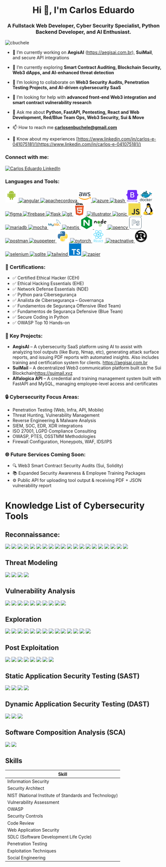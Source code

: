<h1 align="center">Hi 👋, I'm Carlos Eduardo</h1>
<h3 align="center">A Fullstack Web Developer, Cyber Security Specialist, Python Backend Developer, and AI Enthusiast.</h3>

<p align="left"> <img src="https://komarev.com/ghpvc/?username=cbuchele&label=Profile%20views&color=0e75b6&style=flat" alt="cbuchele" /> </p>

- 🔭 I’m currently working on **AegisAI** (https://aegisai.com.br), **SuiMail**, and secure API integrations

- 🌱 I’m currently exploring **Smart Contract Auditing, Blockchain Security, Web3 dApps, and AI-enhanced threat detection**

- 👯 I’m looking to collaborate on **Web3 Security Audits, Penetration Testing Projects, and AI-driven cybersecurity SaaS**

- 🤝 I’m looking for help with **advanced front-end Web3 integration and smart contract vulnerability research**

- 💬 Ask me about **Python, FastAPI, Pentesting, React and Web Development, Red/Blue Team Ops, Web3 Security, Sui & Move**

- 📫 How to reach me **carlosenbuchele@gmail.com**

- 📄 Know about my experiences [https://www.linkedin.com/in/carlos-e-041075181/](https://www.linkedin.com/in/carlos-e-041075181/)

<h3 align="left">Connect with me:</h3>
<p align="left">
<a href="https://linkedin.com/in/carlos-e-041075181" target="blank"><img align="center" src="https://raw.githubusercontent.com/rahuldkjain/github-profile-readme-generator/master/src/images/icons/Social/linked-in-alt.svg" alt="Carlos Eduardo LinkedIn" height="30" width="40" /></a>
</p>

<h3 align="left">Languages and Tools:</h3>
<p align="left"> <a href="https://developer.android.com" target="_blank" rel="noreferrer"> <img src="https://raw.githubusercontent.com/devicons/devicon/master/icons/android/android-original-wordmark.svg" alt="android" width="40" height="40"/> </a> <a href="https://angular.io" target="_blank" rel="noreferrer"> <img src="https://angular.io/assets/images/logos/angular/angular.svg" alt="angular" width="40" height="40"/> </a> <a href="https://cordova.apache.org/" target="_blank" rel="noreferrer"> <img src="https://www.vectorlogo.zone/logos/apache_cordova/apache_cordova-icon.svg" alt="apachecordova" width="40" height="40"/> </a> <a href="https://aws.amazon.com" target="_blank" rel="noreferrer"> <img src="https://raw.githubusercontent.com/devicons/devicon/master/icons/amazonwebservices/amazonwebservices-original-wordmark.svg" alt="aws" width="40" height="40"/> </a> <a href="https://azure.microsoft.com/en-in/" target="_blank" rel="noreferrer"> <img src="https://www.vectorlogo.zone/logos/microsoft_azure/microsoft_azure-icon.svg" alt="azure" width="40" height="40"/> </a> <a href="https://www.gnu.org/software/bash/" target="_blank" rel="noreferrer"> <img src="https://www.vectorlogo.zone/logos/gnu_bash/gnu_bash-icon.svg" alt="bash" width="40" height="40"/> </a> <a href="https://getbootstrap.com" target="_blank" rel="noreferrer"> <img src="https://raw.githubusercontent.com/devicons/devicon/master/icons/bootstrap/bootstrap-plain-wordmark.svg" alt="bootstrap" width="40" height="40"/> </a> <a href="https://www.docker.com/" target="_blank" rel="noreferrer"> <img src="https://raw.githubusercontent.com/devicons/devicon/master/icons/docker/docker-original-wordmark.svg" alt="docker" width="40" height="40"/> </a> <a href="https://www.figma.com/" target="_blank" rel="noreferrer"> <img src="https://www.vectorlogo.zone/logos/figma/figma-icon.svg" alt="figma" width="40" height="40"/> </a> <a href="https://firebase.google.com/" target="_blank" rel="noreferrer"> <img src="https://www.vectorlogo.zone/logos/firebase/firebase-icon.svg" alt="firebase" width="40" height="40"/> </a> <a href="https://flask.palletsprojects.com/" target="_blank" rel="noreferrer"> <img src="https://www.vectorlogo.zone/logos/pocoo_flask/pocoo_flask-icon.svg" alt="flask" width="40" height="40"/> </a> <a href="https://git-scm.com/" target="_blank" rel="noreferrer"> <img src="https://www.vectorlogo.zone/logos/git-scm/git-scm-icon.svg" alt="git" width="40" height="40"/> </a> <a href="https://www.w3.org/html/" target="_blank" rel="noreferrer"> <img src="https://raw.githubusercontent.com/devicons/devicon/master/icons/html5/html5-original-wordmark.svg" alt="html5" width="40" height="40"/> </a> <a href="https://www.adobe.com/in/products/illustrator.html" target="_blank" rel="noreferrer"> <img src="https://www.vectorlogo.zone/logos/adobe_illustrator/adobe_illustrator-icon.svg" alt="illustrator" width="40" height="40"/> </a> <a href="https://ionicframework.com" target="_blank" rel="noreferrer"> <img src="https://upload.wikimedia.org/wikipedia/commons/d/d1/Ionic_Logo.svg" alt="ionic" width="40" height="40"/> </a> <a href="https://developer.mozilla.org/en-US/docs/Web/JavaScript" target="_blank" rel="noreferrer"> <img src="https://raw.githubusercontent.com/devicons/devicon/master/icons/javascript/javascript-original.svg" alt="javascript" width="40" height="40"/> </a> <a href="https://www.linux.org/" target="_blank" rel="noreferrer"> <img src="https://raw.githubusercontent.com/devicons/devicon/master/icons/linux/linux-original.svg" alt="linux" width="40" height="40"/> </a> <a href="https://mariadb.org/" target="_blank" rel="noreferrer"> <img src="https://www.vectorlogo.zone/logos/mariadb/mariadb-icon.svg" alt="mariadb" width="40" height="40"/> </a> <a href="https://mochajs.org" target="_blank" rel="noreferrer"> <img src="https://www.vectorlogo.zone/logos/mochajs/mochajs-icon.svg" alt="mocha" width="40" height="40"/> </a> <a href="https://www.mysql.com/" target="_blank" rel="noreferrer"> <img src="https://raw.githubusercontent.com/devicons/devicon/master/icons/mysql/mysql-original-wordmark.svg" alt="mysql" width="40" height="40"/> </a> <a href="https://nextjs.org/" target="_blank" rel="noreferrer"> <img src="https://cdn.worldvectorlogo.com/logos/nextjs-2.svg" alt="nextjs" width="40" height="40"/> </a> <a href="https://www.nginx.com" target="_blank" rel="noreferrer"> <img src="https://raw.githubusercontent.com/devicons/devicon/master/icons/nginx/nginx-original.svg" alt="nginx" width="40" height="40"/> </a> <a href="https://nodejs.org" target="_blank" rel="noreferrer"> <img src="https://raw.githubusercontent.com/devicons/devicon/master/icons/nodejs/nodejs-original-wordmark.svg" alt="nodejs" width="40" height="40"/> </a> <a href="https://opencv.org/" target="_blank" rel="noreferrer"> <img src="https://www.vectorlogo.zone/logos/opencv/opencv-icon.svg" alt="opencv" width="40" height="40"/> </a> <a href="https://www.photoshop.com/en" target="_blank" rel="noreferrer"> <img src="https://raw.githubusercontent.com/devicons/devicon/master/icons/photoshop/photoshop-line.svg" alt="photoshop" width="40" height="40"/> </a> <a href="https://postman.com" target="_blank" rel="noreferrer"> <img src="https://www.vectorlogo.zone/logos/getpostman/getpostman-icon.svg" alt="postman" width="40" height="40"/> </a> <a href="https://github.com/puppeteer/puppeteer" target="_blank" rel="noreferrer"> <img src="https://www.vectorlogo.zone/logos/pptrdev/pptrdev-official.svg" alt="puppeteer" width="40" height="40"/> </a> <a href="https://www.python.org" target="_blank" rel="noreferrer"> <img src="https://raw.githubusercontent.com/devicons/devicon/master/icons/python/python-original.svg" alt="python" width="40" height="40"/> </a> <a href="https://pytorch.org/" target="_blank" rel="noreferrer"> <img src="https://www.vectorlogo.zone/logos/pytorch/pytorch-icon.svg" alt="pytorch" width="40" height="40"/> </a> <a href="https://reactjs.org/" target="_blank" rel="noreferrer"> <img src="https://raw.githubusercontent.com/devicons/devicon/master/icons/react/react-original-wordmark.svg" alt="react" width="40" height="40"/> </a> <a href="https://reactnative.dev/" target="_blank" rel="noreferrer"> <img src="https://reactnative.dev/img/header_logo.svg" alt="reactnative" width="40" height="40"/> </a> <a href="https://www.rust-lang.org" target="_blank" rel="noreferrer"> <img src="https://raw.githubusercontent.com/devicons/devicon/master/icons/rust/rust-plain.svg" alt="rust" width="40" height="40"/> </a> <a href="https://www.selenium.dev" target="_blank" rel="noreferrer"> <img src="https://raw.githubusercontent.com/detain/svg-logos/780f25886640cef088af994181646db2f6b1a3f8/svg/selenium-logo.svg" alt="selenium" width="40" height="40"/> </a> <a href="https://www.sqlite.org/" target="_blank" rel="noreferrer"> <img src="https://www.vectorlogo.zone/logos/sqlite/sqlite-icon.svg" alt="sqlite" width="40" height="40"/> </a> <a href="https://tailwindcss.com/" target="_blank" rel="noreferrer"> <img src="https://www.vectorlogo.zone/logos/tailwindcss/tailwindcss-icon.svg" alt="tailwind" width="40" height="40"/> </a> <a href="https://www.typescriptlang.org/" target="_blank" rel="noreferrer"> <img src="https://raw.githubusercontent.com/devicons/devicon/master/icons/typescript/typescript-original.svg" alt="typescript" width="40" height="40"/> </a> <a href="https://zapier.com" target="_blank" rel="noreferrer"> <img src="https://www.vectorlogo.zone/logos/zapier/zapier-icon.svg" alt="zapier" width="40" height="40"/> </a> </p>

<h3 align="left">📜 Certifications:</h3>
<ul>
  <li>✅ Certified Ethical Hacker (CEH)</li>
  <li>✅ Ethical Hacking Essentials (EHE)</li>
  <li>✅ Network Defense Essentials (NDE)</li>
  <li>✅ Python para Cibersegurança</li>
  <li>✅ Analista de Cibersegurança – Governança</li>
  <li>✅ Fundamentos de Segurança Offensive (Red Team)</li>
  <li>✅ Fundamentos de Segurança Defensive (Blue Team)</li>
  <li>✅ Secure Coding in Python</li>
  <li>✅ OWASP Top 10 Hands-on</li>
</ul>

<h3 align="left">🚀 Key Projects:</h3>
<ul>
  <li><strong>AegisAI</strong> – A cybersecurity SaaS platform using AI to assist with analyzing tool outputs (like Burp, Nmap, etc), generating attack surface reports, and issuing PDF reports with automated insights. Also includes training and certification system for clients. <a href="https://aegisai.com.br" target="_blank">https://aegisai.com.br</a></li>
  <li><strong>SuiMail</strong> – A decentralized Web3 communication platform built on the Sui Blockchain<a href="https://suimail.xyz" target="_blank">https://suimail.xyz</a></li>
  <li><strong>Alfalogica API</strong> – A credential and training management system built with FastAPI and MySQL, managing employee-level access and certificates</li>
</ul>

<h3 align="left">🔒 Cybersecurity Focus Areas:</h3>
<ul>
  <li>Penetration Testing (Web, Infra, API, Mobile)</li>
  <li>Threat Hunting, Vulnerability Management</li>
  <li>Reverse Engineering & Malware Analysis</li>
  <li>SIEM, SOC, EDR, XDR integrations</li>
  <li>ISO 27001, LGPD Compliance Consulting</li>
  <li>OWASP, PTES, OSSTMM Methodologies</li>
  <li>Firewall Configuration, Honeypots, WAF, IDS/IPS</li>
</ul>

<h3 align="left">🌐 Future Services Coming Soon:</h3>
<ul>
  <li>🔍 Web3 Smart Contract Security Audits (Sui, Solidity)</li>
  <li>📚 Expanded Security Awareness & Employee Training Packages</li>
  <li>⚙️ Public API for uploading tool output & receiving PDF + JSON vulnerability report</li>
</ul>

# Knowledge List of Cybersecurity Tools
## Reconnaissance:

<div>
    <img src="https://img.shields.io/badge/-Nmap-E95645?style=for-the-badge&logo=Nmap&logoColor=white" />
    <img src="https://img.shields.io/badge/-Recon--ng-EF5350?style=for-the-badge&logo=Recon-ng&logoColor=white" />
    <img src="https://img.shields.io/badge/-theHarvester-4CAF50?style=for-the-badge&logo=&logoColor=white" />
    <img src="https://img.shields.io/badge/-Shodan-FF5722?style=for-the-badge&logo=Shodan&logoColor=white" />
    <img src="https://img.shields.io/badge/-Google_dorks-4285F4?style=for-the-badge&logo=Google&logoColor=white" />
    <img src="https://img.shields.io/badge/-Amass-9932CC?style=for-the-badge&logo=&logoColor=white" />
    <img src="https://img.shields.io/badge/-SpiderFoot-009688?style=for-the-badge&logo=&logoColor=white" />
    <img src="https://img.shields.io/badge/-Sublist3r-FFA500?style=for-the-badge&logo=&logoColor=white" />
    <img src="https://img.shields.io/badge/-Censys-FF69B4?style=for-the-badge&logo=&logoColor=white" />
    <img src="https://img.shields.io/badge/-FOCA-4B0082?style=for-the-badge&logo=&logoColor=white" />
    <img src="https://img.shields.io/badge/-Maltego-00BFFF?style=for-the-badge&logo=&logoColor=white" />
    <img src="https://img.shields.io/badge/-hping-800080?style=for-the-badge&logo=&logoColor=white" />
    <img src="https://img.shields.io/badge/-EyeWitness-4682B4?style=for-the-badge&logo=&logoColor=white" />
    <img src="https://img.shields.io/badge/-Netcat-FF1493?style=for-the-badge&logo=&logoColor=white" />
    <img src="https://img.shields.io/badge/-Wireshark-1679A7?style=for-the-badge&logo=&logoColor=white" />
    <img src="https://img.shields.io/badge/-Burp_Suite-FF6347?style=for-the-badge&logo=Burp%20Suite&logoColor=white" />
    <img src="https://img.shields.io/badge/-OWASP_ZAP-2F4F4F?style=for-the-badge&logo=&logoColor=white" />
    <img src="https://img.shields.io/badge/-Masscan-008080?style=for-the-badge&logo=&logoColor=white" />
    <img src="https://img.shields.io/badge/-Dmitry-FFD700?style=for-the-badge&logo=&logoColor=white" />
    <img src="https://img.shields.io/badge/-Wappalyzer-7B68EE?style=for-the-badge&logo=&logoColor=white" />
</div>

## Threat Modeling

<div>
    <img src="https://img.shields.io/badge/-Threat_Modeling-FF5733?style=for-the-badge&logo=&logoColor=white" />
    <img src="https://img.shields.io/badge/-DREAD_Score-4B0082?style=for-the-badge&logo=&logoColor=white" />
    <img src="https://img.shields.io/badge/-Attack_Tree-8A2BE2?style=for-the-badge&logo=&logoColor=white" />
    <img src="https://img.shields.io/badge/-STRIDE_Model-00CED1?style=for-the-badge&logo=&logoColor=white" />
</div>

## Vulnerability Analysis
<div>
    <img src="https://img.shields.io/badge/-Nessus-64DD17?style=for-the-badge&logo=Nessus&logoColor=white" />
    <img src="https://img.shields.io/badge/-OpenVAS-4CAF50?style=for-the-badge&logo=&logoColor=white" />
    <img src="https://img.shields.io/badge/-Nexpose-FFC107?style=for-the-badge&logo=&logoColor=white" />
    <img src="https://img.shields.io/badge/-QualysGuard-1976D2?style=for-the-badge&logo=&logoColor=white" />
    <img src="https://img.shields.io/badge/-Nikto-4B0082?style=for-the-badge&logo=&logoColor=white" />
    <img src="https://img.shields.io/badge/-Retina-3F51B5?style=for-the-badge&logo=&logoColor=white" />
    <img src="https://img.shields.io/badge/-OpenSCAP-FF5722?style=for-the-badge&logo=&logoColor=white" />
    <img src="https://img.shields.io/badge/-OpenVAS-4682B4?style=for-the-badge&logo=&logoColor=white" />
    <img src="https://img.shields.io/badge/-Wfuzz-FF6347?style=for-the-badge&logo=&logoColor=white" />
    <img src="https://img.shields.io/badge/-Websecurify-2F4F4F?style=for-the-badge&logo=&logoColor=white" />
</div>

## Exploration
<div>
    <img src="https://img.shields.io/badge/-Metasploit_Framework-1976D2?style=for-the-badge&logo=Metasploit&logoColor=white" />
    <img src="https://img.shields.io/badge/-ExploitDB-FF9800?style=for-the-badge&logo=&logoColor=white" />
    <img src="https://img.shields.io/badge/-Veil--Evasion-008080?style=for-the-badge&logo=&logoColor=white" />
    <img src="https://img.shields.io/badge/-BeEF-8BC34A?style=for-the-badge&logo=&logoColor=white" />
    <img src="https://img.shields.io/badge/-SQLMap-F44336?style=for-the-badge&logo=&logoColor=white" />
    <img src="https://img.shields.io/badge/-Hydra-009688?style=for-the-badge&logo=&logoColor=white" />
    <img src="https://img.shields.io/badge/-John_the_Ripper-4B0082?style=for-the-badge&logo=&logoColor=white" />
    <img src="https://img.shields.io/badge/-ZAP-9ACD32?style=for-the-badge&logo=&logoColor=white" />
    <img src="https://img.shields.io/badge/-Burp_Suite-FF6347?style=for-the-badge&logo=Burp%20Suite&logoColor=white" />
    <img src="https://img.shields.io/badge/-Empire-8A2BE2?style=for-the-badge&logo=&logoColor=white" />
    <img src="https://img.shields.io/badge/-CrackMapExec-00CED1?style=for-the-badge&logo=&logoColor=white" />
    <img src="https://img.shields.io/badge/-Sqlninja-FFD700?style=for-the-badge&logo=&logoColor=white" />
    <img src="https://img.shields.io/badge/-PowerSploit-7B68EE?style=for-the-badge&logo=&logoColor=white" />
    <img src="https://img.shields.io/badge/-Social_Engineer_Toolkit-00BFFF?style=for-the-badge&logo=&logoColor=white" />
</div>

## Post Exploitation

<div>
    <img src="https://img.shields.io/badge/-Meterpreter-3F51B5?style=for-the-badge&logo=&logoColor=white" />
    <img src="https://img.shields.io/badge/-PowerShell_Empire-FF5722?style=for-the-badge&logo=&logoColor=white" />
    <img src="https://img.shields.io/badge/-Responder-2196F3?style=for-the-badge&logo=&logoColor=white" />
    <img src="https://img.shields.io/badge/-Mimikatz-FFC107?style=for-the-badge&logo=&logoColor=white" />
    <img src="https://img.shields.io/badge/-Empire-8A2BE2?style=for-the-badge&logo=&logoColor=white" />
    <img src="https://img.shields.io/badge/-Metasploit_Framework-1976D2?style=for-the-badge&logo=Metasploit&logoColor=white" />
    <img src="https://img.shields.io/badge/-CrackMapExec-00CED1?style=for-the-badge&logo=&logoColor=white" />
    <img src="https://img.shields.io/badge/-Ghidra-FF4500?style=for-the-badge&logo=&logoColor=white" />
</div>

## Static Application Security Testing (SAST)

<div>
    <img src="https://img.shields.io/badge/-SonarQube-4CAF50?style=for-the-badge&logo=SonarQube&logoColor=white" />
    <img src="https://img.shields.io/badge/-Veracode-009688?style=for-the-badge&logo=&logoColor=white" />
    <img src="https://img.shields.io/badge/-Checkmarx-FF5722?style=for-the-badge&logo=&logoColor=white" />
    <img src="https://img.shields.io/badge/-Fortify-FFC107?style=for-the-badge&logo=&logoColor=white" />
</div>

## Dynamic Application Security Testing (DAST)

<div>
    <img src="https://img.shields.io/badge/-AppScan-FF5722?style=for-the-badge&logo=&logoColor=white" />
    <img src="https://img.shields.io/badge/-Nessus-4CAF50?style=for-the-badge&logo=&logoColor=white" />
    <img src="https://img.shields.io/badge/-OWASP_ZAP-FFC107?style=for-the-badge&logo=&logoColor=white" />
</div>

## Software Composition Analysis (SCA)

<div>
    <img src="https://img.shields.io/badge/-Snyk-FFC107?style=for-the-badge&logo=&logoColor=white" />
    <img src="https://img.shields.io/badge/-Sonatype-2196F3?style=for-the-badge&logo=&logoColor=white" />
</div>

## Skills

   | Skill                                         |
   |-----------------------------------------------|
   | Information Security                          |
   | Security Architect                            |
   | NIST (National Institute of Standards and Technology) |
   | Vulnerability Assessment                      |
   | OWASP                                         |
   | Security Controls                             |
   | Code Review                                   |
   | Web Application Security                      |
   | SDLC (Software Development Life Cycle)        |
   | Penetration Testing                           |
   | Exploitation Techniques                       |
   | Social Engineering                            |

